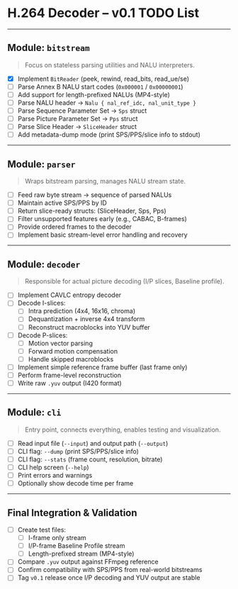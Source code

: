 # H.264 Decoder – v0.1 TODO List

---

## Module: `bitstream`

> Focus on stateless parsing utilities and NALU interpreters.

- [x] Implement `BitReader` (peek, rewind, read_bits, read_ue/se)
- [ ] Parse Annex B NALU start codes (`0x000001` / `0x00000001`)
- [ ] Add support for length-prefixed NALUs (MP4-style)
- [ ] Parse NALU header → `Nalu { nal_ref_idc, nal_unit_type }`
- [ ] Parse Sequence Parameter Set → `Sps` struct
- [ ] Parse Picture Parameter Set → `Pps` struct
- [ ] Parse Slice Header → `SliceHeader` struct
- [ ] Add metadata-dump mode (print SPS/PPS/slice info to stdout)

---

## Module: `parser`

> Wraps bitstream parsing, manages NALU stream state.

- [ ] Feed raw byte stream → sequence of parsed NALUs
- [ ] Maintain active SPS/PPS by ID
- [ ] Return slice-ready structs: (SliceHeader, Sps, Pps)
- [ ] Filter unsupported features early (e.g., CABAC, B-frames)
- [ ] Provide ordered frames to the decoder
- [ ] Implement basic stream-level error handling and recovery

---

## Module: `decoder`

> Responsible for actual picture decoding (I/P slices, Baseline profile).

- [ ] Implement CAVLC entropy decoder
- [ ] Decode I-slices:
  - [ ] Intra prediction (4x4, 16x16, chroma)
  - [ ] Dequantization + inverse 4x4 transform
  - [ ] Reconstruct macroblocks into YUV buffer
- [ ] Decode P-slices:
  - [ ] Motion vector parsing
  - [ ] Forward motion compensation
  - [ ] Handle skipped macroblocks
- [ ] Implement simple reference frame buffer (last frame only)
- [ ] Perform frame-level reconstruction
- [ ] Write raw `.yuv` output (I420 format)

---

## Module: `cli`

> Entry point, connects everything, enables testing and visualization.

- [ ] Read input file (`--input`) and output path (`--output`)
- [ ] CLI flag: `--dump` (print SPS/PPS/slice info)
- [ ] CLI flag: `--stats` (frame count, resolution, bitrate)
- [ ] CLI help screen (`--help`)
- [ ] Print errors and warnings
- [ ] Optionally show decode time per frame

---

## Final Integration & Validation

- [ ] Create test files:
  - [ ] I-frame only stream
  - [ ] I/P-frame Baseline Profile stream
  - [ ] Length-prefixed stream (MP4-style)
- [ ] Compare `.yuv` output against FFmpeg reference
- [ ] Confirm compatibility with SPS/PPS from real-world bitstreams
- [ ] Tag `v0.1` release once I/P decoding and YUV output are stable
